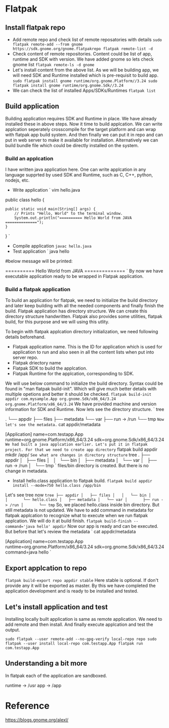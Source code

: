 # Flatpak

## Install flatpak repo

* Add remote repo and check list of remote reposatories with details
`
sudo flatpak remote-add --from gnome https://sdk.gnome.org/gnome.flatpakrepo
flatpak remote-list -d
`
* Check content of remote repositories. Content could be list of app, runtime and SDK with version. We have added gnome so lets check gnome list
`
flatpak remote-ls -d gnome
`
* Let's install content from the above list. As we will be building app, we will need SDK and Runtime installed which is pre-requisit to build app.
`
sudo flatpak install gnome runtime/org.gnome.Platform//3.24
sudo flatpak install gnome runtime/org.gnome.Sdk//3.24
`
* We can check the list of installed Apps/SDKs/Runtimes
`
flatpak list
`
## Build application

Building application requires SDK and Runtime in place. We have already installed these in above steps. Now it time to build applcation. We can write applcation seperately crosscompile for the target platform and can wrap with flatpak app build system. And then finally we can put it in repo and can put in web server to make it available for installation. Alternatively we can build bundle file which could be directly installed on the system.

### Build an applcation
I have written java application here. One can write applcation in any language supprted by used SDK and Runtime, such as C, C++, python, nodejs, etc.
* Write application
`
vim hello.java

public class hello {

    public static void main(String[] args) {
        // Prints "Hello, World" to the terminal window.
        System.out.println("========== Hello World from JAVA ==============");
    }

}
`
* Compile application
`
javac hello.java
`
* Test application
`
java hello

#below message will be printed:

========== Hello World from JAVA ==============
`
By now we have executable application ready to be wrapped in Flatpak application.

### Build a flatpak application
To build an application for flatpak, we need to initialize the build directory and later keep building with all the needed components and finally finish the build. Flatpak application has directory structure. We can create this directory structure handwritten. Flatpak also provides some utilities, flatpak build, for this purpose and we will using this utlity.

To begin with flatpak applcation directory initialization, we need following details beforehand.
* Flatpak application name. This is the ID for application which is used for application to run and also seen in all the content lists when put into server repo.
* Flatpak driectory name
* Flatpak SDK to build the applcation.
* Flatpak Runtime for the applcation, corresponding to SDK.

We will use below command to initialize the build directory. Syntax could be found in "man flatpak build-init". Which will give much better details with multiple opetions and better it should be checked.
`
flatpak build-init appdir com.mysample.App org.gnome.Sdk/x86_64/3.24 org.gnome.Platform/x86_64/3.24
`
We have provided machine and version information for SDK and Runtime. Now lets see the directory structure.
`
tree

.
└── appdir
    ├── files
    ├── metadata
    └── var
        ├── run -> /run
        └── tmp
`
Now let's see the metadata.
`
cat appdir/metadata

[Application]
name=com.testapp.App
runtime=org.gnome.Platform/x86_64/3.24
sdk=org.gnome.Sdk/x86_64/3.24
`
We had built a java applcation earlier. Let's put it in flatpak project. For that we need to create app directory
`
flatpak build appdir mkdir /app/
`
See what are changes in directory structure
`
tree
.
├── appdir
│   ├── files
│   │   └── bin
│   ├── metadata
│   └── var
│       ├── run -> /run
│       └── tmp
`
files/bin directory is created. But there is no change in metadata.

* Install hello.class application to flatpak build.
`
flatpak build appdir install --mode=750 hello.class /app/bin
`

Let's see tree now
`
tree
├── appdir
│   ├── files
│   │   └── bin
│   │       └── hello.class
│   ├── metadata
│   └── var
│       ├── run -> /run
│       └── tmp
`
So, we placed hello.class inside bin directory. But still metadata is not updated. We have to add command in metadata for flatpak applcation to recognize what to execute when we run flatpak applcation. We will do it at build finish.
`
flatpak build-finish --command='java hello' appdir
`
Now our app is ready and can be executed. But before that let's review the metadata
`
cat appdir/metadata

[Application]
name=com.testapp.App
runtime=org.gnome.Platform/x86_64/3.24
sdk=org.gnome.Sdk/x86_64/3.24
command=java hello
`

## Export applcation to repo
`
flatpak build-export repo appdir stable
`
Here stable is optional. If don't provide any it will be exported as master. By this we have completed the application development and is ready to be installed and tested.

## Let's install application and test
Installing locally built application is same as remote application. We need to add remote and then install. And finally execute applcation and test the output.

`
sudo flatpak --user remote-add --no-gpg-verify local-repo repo
sudo flatpak --user install local-repo com.testapp.App
flatpak run com.testapp.App
`

## Understanding a bit more
In flatpak each of the application are sandboxed.

runtime -> /usr
app -> /app

# Reference
https://blogs.gnome.org/alexl/
